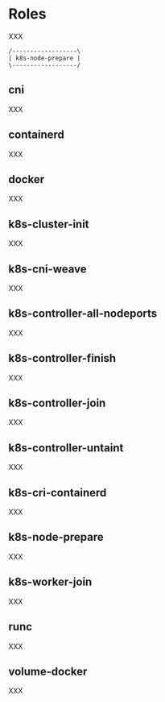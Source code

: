 # Roles

XXX

```
/------------------\
| k8s-node-prepare |
\------------------/
```

## cni

XXX

## containerd

XXX

## docker

XXX

## k8s-cluster-init

XXX

## k8s-cni-weave

XXX

## k8s-controller-all-nodeports

XXX

## k8s-controller-finish

XXX

## k8s-controller-join

XXX

## k8s-controller-untaint

XXX

## k8s-cri-containerd

XXX

## k8s-node-prepare

XXX

## k8s-worker-join

XXX

## runc

XXX

## volume-docker

XXX

